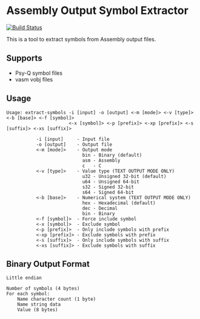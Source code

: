 # Assembly Output Symbol Extractor

[![Build Status](https://github.com/devon-artmeier/extract-asm-symbols/actions/workflows/cmake-multi-platform.yml/badge.svg)](https://github.com/devon-artmeier/extract-asm-symbols/actions/workflows/cmake-multi-platform.yml)

This is a tool to extract symbols from Assembly output files.

## Supports

* Psy-Q symbol files
* vasm vobj files

## Usage

    Usage: extract-symbols -i [input] -o [output] <-m [mode]> <-v [type]> <-b [base]> <-f [symbol]>
                           <-x [symbol]> <-p [prefix]> <-xp [prefix]> <-s [suffix]> <-xs [suffix]>
    
               -i [input]     - Input file
               -o [output]    - Output file
               <-m [mode]>    - Output mode
                                bin - Binary (default)
                                asm - Assembly
                                c   - C
               <-v [type]>    - Value type (TEXT OUTPUT MODE ONLY)
                                u32 - Unsigned 32-bit (default)
                                u64 - Unsigned 64-bit
                                s32 - Signed 32-bit
                                s64 - Signed 64-bit
               <-b [base]>    - Numerical system (TEXT OUTPUT MODE ONLY)
                                hex - Hexadecimal (default)
                                dec - Decimal
                                bin - Binary
               <-f [symbol]>  - Force include symbol
               <-x [symbol]>  - Exclude symbol
               <-p [prefix]>  - Only include symbols with prefix
               <-xp [prefix]> - Exclude symbols with prefix
               <-s [suffix]>  - Only include symbols with suffix
               <-xs [suffix]> - Exclude symbols with suffix

## Binary Output Format

    Little endian
    
    Number of symbols (4 bytes)
    For each symbol:
        Name character count (1 byte)
        Name string data
        Value (8 bytes)
